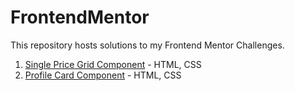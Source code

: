 # FrontendMentor
This repository hosts solutions to my Frontend Mentor Challenges.

1. [Single Price Grid Component](https://single-price-grid-component-zeta-seven.vercel.app/) - HTML, CSS
2. [Profile Card Component](https://profile-card-component-3maivbhoz-sammyhawkrad.vercel.app/) - HTML, CSS
